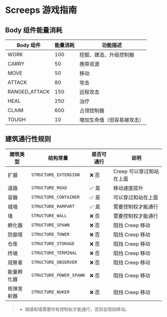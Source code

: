 # Screeps 游戏指南

## Body 组件能量消耗

| Body 组件     | 能量消耗 | 功能描述                   |
| ------------- | -------- | -------------------------- |
| WORK          | 100      | 挖掘、建造、升级控制器     |
| CARRY         | 50       | 携带资源                   |
| MOVE          | 50       | 移动                       |
| ATTACK        | 80       | 攻击                       |
| RANGED_ATTACK | 150      | 远程攻击                   |
| HEAL          | 250      | 治疗                       |
| CLAIM         | 600      | 占领控制器                 |
| TOUGH         | 10       | 增加生命值（但容易被攻击） |

## 建筑通行性规则

| 建筑类型   | 结构常量                | 是否可通行 | 说明                     |
| ---------- | ----------------------- | ---------- | ------------------------ |
| 扩展       | `STRUCTURE_EXTENSION`   | ❌ 否      | Creep 可以穿过和站在上面 |
| 道路       | `STRUCTURE_ROAD`        | ✅ 是      | 移动速度提升             |
| 容器       | `STRUCTURE_CONTAINER`   | ✅ 是      | 可以穿过和站在上面       |
| 城墙       | `STRUCTURE_RAMPART`     | ✅ 是      | 需要控制权才能通行       |
| 墙         | `STRUCTURE_WALL`        | ❌ 否      | 需要控制权才能通行       |
| 孵化器     | `STRUCTURE_SPAWN`       | ❌ 否      | 阻挡 Creep 移动          |
| 防御塔     | `STRUCTURE_TOWER`       | ❌ 否      | 阻挡 Creep 移动          |
| 仓库       | `STRUCTURE_STORAGE`     | ❌ 否      | 阻挡 Creep 移动          |
| 终端       | `STRUCTURE_TERMINAL`    | ❌ 否      | 阻挡 Creep 移动          |
| 观察者     | `STRUCTURE_OBSERVER`    | ❌ 否      | 阻挡 Creep 移动          |
| 能量孵化器 | `STRUCTURE_POWER_SPAWN` | ❌ 否      | 阻挡 Creep 移动          |
| 核弹发射器 | `STRUCTURE_NUKER`       | ❌ 否      | 阻挡 Creep 移动          |

> - 城墙和墙需要你有控制权才能通行，否则会阻挡移动。
